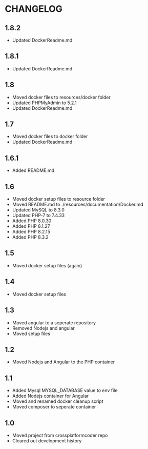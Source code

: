 # CHANGELOG

## 1.8.2
- Updated DockerReadme.md

## 1.8.1
- Updated DockerReadme.md

## 1.8
- Moved docker files to resources/docker folder
- Updated PHPMyAdmin to 5.2.1
- Updated DockerReadme.md

## 1.7
- Moved docker files to docker folder
- Updated DockerReadme.md

## 1.6.1
- Added README.md

## 1.6
- Moved docker setup files to resource folder
- Moved README.md to ./resources/documentation/Docker.md
- Updated MySQL to 8.3.0
- Updated PHP-7 to 7.4.33
- Added PHP 8.0.30
- Added PHP 8.1.27
- Added PHP 8.2.15
- Added PHP 8.3.2

## 1.5
- Moved docker setup files (again)

## 1.4
- Moved docker setup files

## 1.3
- Moved angular to a seperate repository
- Removed Nodejs and angular
- Moved setup files

## 1.2
- Moved Nodejs and Angular to the PHP container

## 1.1
- Added Mysql MYSQL_DATABASE value to env file
- Added Nodejs container for Angular
- Moved and renamed docker cleanup script
- Moved composer to seperate container

## 1.0
- Moved project from crossplatformcoder repo
- Cleared out development history
